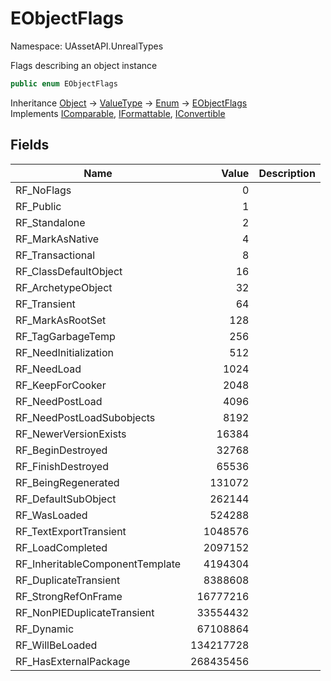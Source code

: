 # EObjectFlags

Namespace: UAssetAPI.UnrealTypes

Flags describing an object instance

```csharp
public enum EObjectFlags
```

Inheritance [Object](https://docs.microsoft.com/en-us/dotnet/api/system.object) → [ValueType](https://docs.microsoft.com/en-us/dotnet/api/system.valuetype) → [Enum](https://docs.microsoft.com/en-us/dotnet/api/system.enum) → [EObjectFlags](./uassetapi.unrealtypes.eobjectflags.md)<br>
Implements [IComparable](https://docs.microsoft.com/en-us/dotnet/api/system.icomparable), [IFormattable](https://docs.microsoft.com/en-us/dotnet/api/system.iformattable), [IConvertible](https://docs.microsoft.com/en-us/dotnet/api/system.iconvertible)

## Fields

| Name | Value | Description |
| --- | --: | --- |
| RF_NoFlags | 0 |  |
| RF_Public | 1 |  |
| RF_Standalone | 2 |  |
| RF_MarkAsNative | 4 |  |
| RF_Transactional | 8 |  |
| RF_ClassDefaultObject | 16 |  |
| RF_ArchetypeObject | 32 |  |
| RF_Transient | 64 |  |
| RF_MarkAsRootSet | 128 |  |
| RF_TagGarbageTemp | 256 |  |
| RF_NeedInitialization | 512 |  |
| RF_NeedLoad | 1024 |  |
| RF_KeepForCooker | 2048 |  |
| RF_NeedPostLoad | 4096 |  |
| RF_NeedPostLoadSubobjects | 8192 |  |
| RF_NewerVersionExists | 16384 |  |
| RF_BeginDestroyed | 32768 |  |
| RF_FinishDestroyed | 65536 |  |
| RF_BeingRegenerated | 131072 |  |
| RF_DefaultSubObject | 262144 |  |
| RF_WasLoaded | 524288 |  |
| RF_TextExportTransient | 1048576 |  |
| RF_LoadCompleted | 2097152 |  |
| RF_InheritableComponentTemplate | 4194304 |  |
| RF_DuplicateTransient | 8388608 |  |
| RF_StrongRefOnFrame | 16777216 |  |
| RF_NonPIEDuplicateTransient | 33554432 |  |
| RF_Dynamic | 67108864 |  |
| RF_WillBeLoaded | 134217728 |  |
| RF_HasExternalPackage | 268435456 |  |
